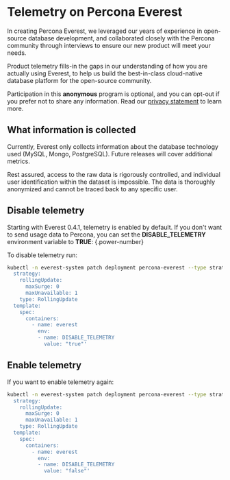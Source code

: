 # Telemetry on Percona Everest

In creating Percona Everest, we leveraged our years of experience in open-source database development, and collaborated closely with the Percona community through interviews to ensure our new product will meet your needs.

Product telemetry fills-in the gaps in our understanding of how you are actually using Everest, to help us build the best-in-class cloud-native database platform for the open-source community.

Participation in this **anonymous** program is optional, and you can opt-out if you prefer not to share any information. Read our [privacy statement](https://www.percona.com/privacy-policy#h.e34c40q8sb1a) to learn more.

## What information is collected

Currently, Everest only collects information about the database technology used (MySQL, Mongo, PostgreSQL). Future releases will cover additional metrics.

Rest assured, access to the raw data is rigorously controlled, and individual user identification within the dataset is impossible. The data is thoroughly anonymized and cannot be traced back to any specific user.

## Disable telemetry

Starting with Everest 0.4.1, telemetry is enabled by default. If you don't want to send usage data to Percona, you can set the **DISABLE_TELEMETRY** environment variable to **TRUE**:
{.power-number}

To disable telemetry run:

```sh
kubectl -n everest-system patch deployment percona-everest --type strategic -p 'spec:
  strategy:
    rollingUpdate:
      maxSurge: 0
      maxUnavailable: 1
    type: RollingUpdate
  template:
    spec:
      containers:
        - name: everest
          env:
          - name: DISABLE_TELEMETRY
            value: "true"'
```

## Enable telemetry

If you want to enable telemetry again:

```sh
kubectl -n everest-system patch deployment percona-everest --type strategic -p.  'spec:
  strategy:
    rollingUpdate:
      maxSurge: 0
      maxUnavailable: 1
    type: RollingUpdate
  template:
    spec:
      containers:
        - name: everest
          env:
          - name: DISABLE_TELEMETRY
            value: "false"'
```

